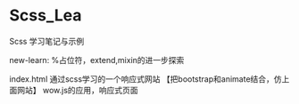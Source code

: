 # Scss_Lea
Scss 学习笔记与示例<br>

new-learn:
%占位符，extend,mixin的进一步探索

index.html
通过scss学习的一个响应式网站
【把bootstrap和animate结合，仿上面网站】
wow.js的应用，响应式页面


